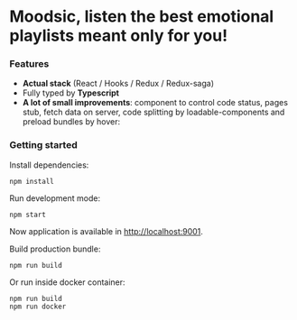# Moodsic, listen the best emotional playlists meant only for you!

### Features

-   **Actual stack** (React / Hooks / Redux / Redux-saga)
-   Fully typed by **Typescript**
-   **A lot of small improvements**: component to control code status, pages stub, fetch data on server, code splitting by loadable-components and preload bundles by hover:

### Getting started

Install dependencies:

```
npm install
```

Run development mode:

```
npm start
```

Now application is available in [http://localhost:9001](http://localhost:9001).

Build production bundle:

```
npm run build
```

Or run inside docker container:

```
npm run build
npm run docker
```
